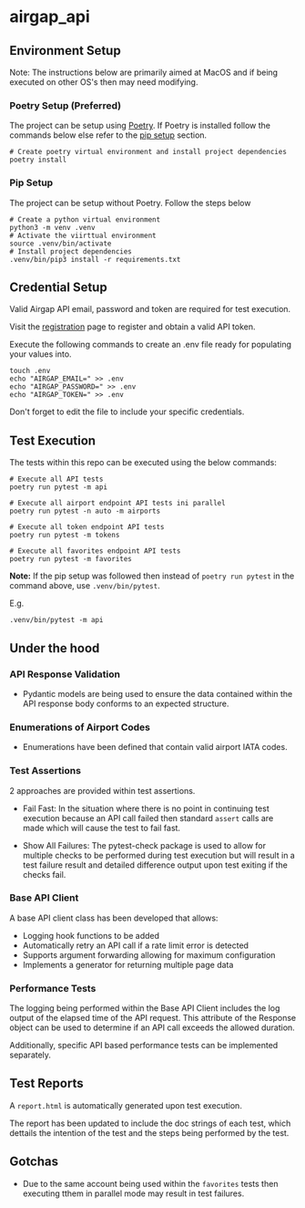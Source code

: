 # airgap_api

## Environment Setup

Note: The instructions below are primarily aimed at MacOS and if being executed on other OS's then may need modifying.

### Poetry Setup (Preferred)

The project can be setup using [Poetry](https://python-poetry.org/docs/#installation).
If Poetry is installed follow the commands below else refer to the [pip setup](#pip-section) section.

```shell
# Create poetry virtual environment and install project dependencies
poetry install
```

### Pip Setup

The project can be setup without Poetry. Follow the steps below

```shell
# Create a python virtual environment
python3 -m venv .venv
# Activate the viirttual environment
source .venv/bin/activate
# Install project dependencies
.venv/bin/pip3 install -r requirements.txt
```

## Credential Setup

Valid Airgap API email, password and token are required for test execution.

Visit the [registration](https://airportgap.com/tokens/new) page to register and obtain a valid API token.

Execute the following commands to create an .env file ready for populating your values into.

```shell
touch .env
echo "AIRGAP_EMAIL=" >> .env
echo "AIRGAP_PASSWORD=" >> .env
echo "AIRGAP_TOKEN=" >> .env
```

Don't forget to edit the file to include your specific credentials.

## Test Execution

The tests within this repo can be executed using the below commands:

```shell
# Execute all API tests
poetry run pytest -m api

# Execute all airport endpoint API tests ini parallel
poetry run pytest -n auto -m airports

# Execute all token endpoint API tests
poetry run pytest -m tokens

# Execute all favorites endpoint API tests
poetry run pytest -m favorites
```

**Note:** If the pip setup was followed then instead of `poetry run pytest` in the command above, use `.venv/bin/pytest`.

E.g.
```shell
.venv/bin/pytest -m api
```

## Under the hood

### API Response Validation

- Pydantic models are being used to ensure the data contained within the API response body conforms to an expected structure.

### Enumerations of Airport Codes

- Enumerations have been defined that contain valid airport IATA codes. 

### Test Assertions

2 approaches are provided within test assertions.

- Fail Fast: In the situation where there is no point in continuing test execution because an API call failed then standard `assert` calls are made which will cause the test to fail fast.

- Show All Failures: The pytest-check package is used to allow for multiple checks to be performed during test execution but will result in a test failure result and detailed difference output upon test exiting if the checks fail.

### Base API Client

A base API client class has been developed that allows:

- Logging hook functions to be added
- Automatically retry an API call if a rate limit error is detected
- Supports argument forwarding allowing for maximum configuration
- Implements a generator for returning multiple page data

### Performance Tests

The logging being performed within the Base API Client includes the log output of the elapsed time of the API request.
This attribute of the Response object can be used to determine if an API call exceeds the allowed duration.

Additionally, specific API based performance tests can be implemented separately.

## Test Reports

A `report.html` is automatically generated upon test execution.

The report has been updated to include the doc strings of each test, which dettails the intention of the test and the steps being performed by the test.


## Gotchas

- Due to the same account being used within the `favorites` tests then executing tthem in parallel mode may result in test failures.
